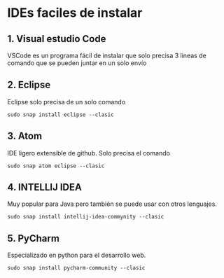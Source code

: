 # IDEs faciles de instalar 
## 1. Visual estudio Code
VSCode es un programa fácil de instalar que solo precisa 3 lineas de comando que se pueden juntar en un solo envío
## 2. Eclipse 
Eclipse solo precisa de un solo comando 

    sudo snap install eclipse --clasic

## 3. Atom
IDE ligero extensible de github. Solo precisa el comando

    sudo snap atom eclipse --clasic

## 4. INTELLIJ IDEA

Muy popular para Java pero también se puede usar con otros lenguajes.

    sudo snap install intellij-idea-commynity --clasic

## 5. PyCharm

Especializado en python para el desarrollo web.

    sudo snap install pycharm-community --clasic
